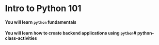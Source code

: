 # Intro to Python 101 
#### You will learn `python` fundamentals
#### You will learn how to create backend applications using `python`# python-class-activities
